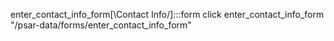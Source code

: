 enter_contact_info_form[\Contact Info/]:::form
click enter_contact_info_form "/psar-data/forms/enter_contact_info_form"
